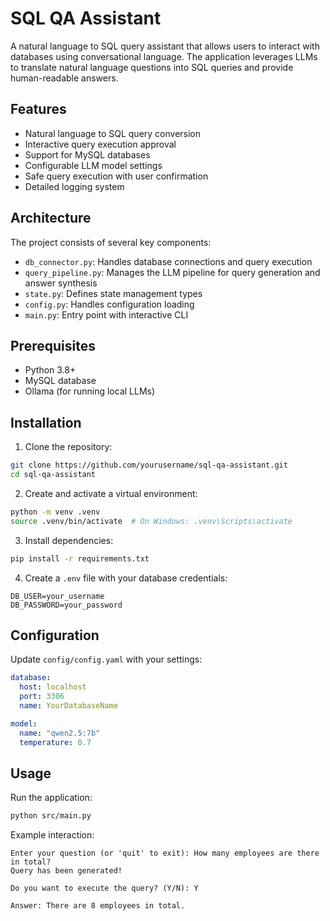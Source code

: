 # SQL QA Assistant

A natural language to SQL query assistant that allows users to interact with databases using conversational language. The application leverages LLMs to translate natural language questions into SQL queries and provide human-readable answers.

## Features

- Natural language to SQL query conversion
- Interactive query execution approval
- Support for MySQL databases
- Configurable LLM model settings
- Safe query execution with user confirmation
- Detailed logging system

## Architecture

The project consists of several key components:

- `db_connector.py`: Handles database connections and query execution
- `query_pipeline.py`: Manages the LLM pipeline for query generation and answer synthesis
- `state.py`: Defines state management types
- `config.py`: Handles configuration loading
- `main.py`: Entry point with interactive CLI

## Prerequisites

- Python 3.8+
- MySQL database
- Ollama (for running local LLMs)

## Installation

1. Clone the repository:
```bash
git clone https://github.com/yourusername/sql-qa-assistant.git
cd sql-qa-assistant
```

2. Create and activate a virtual environment:
```bash
python -m venv .venv
source .venv/bin/activate  # On Windows: .venv\Scripts\activate
```

3. Install dependencies:
```bash
pip install -r requirements.txt
```

4. Create a `.env` file with your database credentials:
```env
DB_USER=your_username
DB_PASSWORD=your_password
```

## Configuration

Update `config/config.yaml` with your settings:

```yaml
database:
  host: localhost
  port: 3306
  name: YourDatabaseName

model:
  name: "qwen2.5:7b"
  temperature: 0.7
```

## Usage

Run the application:
```bash
python src/main.py
```

Example interaction:
```
Enter your question (or 'quit' to exit): How many employees are there in total?
Query has been generated!

Do you want to execute the query? (Y/N): Y

Answer: There are 8 employees in total.
```
